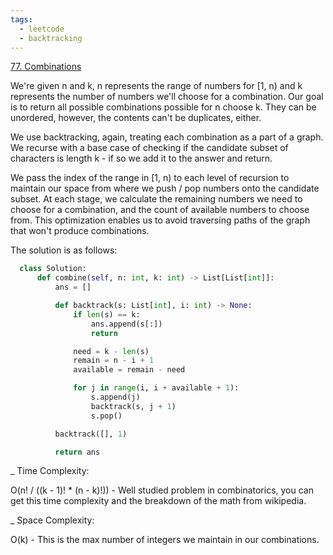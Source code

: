 ```yaml
---
tags:
  - leetcode
  - backtracking
---
```


<a href="https://leetcode.com/problems/combinations/">77. Combinations</a>

We're given n and k, n represents the range of numbers for [1, n) and k
represents the number of numbers we'll choose for a combination. Our goal is to
return all possible combinations possible for n choose k. They can be unordered,
however, the contents can't be duplicates, either.

We use backtracking, again, treating each combination as a part of a graph. We
recurse with a base case of checking if the candidate subset of characters is
length k - if so we add it to the answer and return.

We pass the index of the range in [1, n) to each level of recursion to maintain
our space from where we push / pop numbers onto the candidate subset. At each
stage, we calculate the remaining numbers we need to choose for a combination,
and the count of available numbers to choose from. This optimization enables us
to avoid traversing paths of the graph that won't produce combinations.

The solution is as follows:

```python
  class Solution:
      def combine(self, n: int, k: int) -> List[List[int]]:
          ans = []

          def backtrack(s: List[int], i: int) -> None:
              if len(s) == k:
                  ans.append(s[:])
                  return

              need = k - len(s)
              remain = n - i + 1
              available = remain - need

              for j in range(i, i + available + 1):
                  s.append(j)
                  backtrack(s, j + 1)
                  s.pop()

          backtrack([], 1)

          return ans
```

\_ Time Complexity:

O(n! / ((k - 1)! \* (n - k)!)) - Well studied problem in combinatorics, you can
get this time complexity and the breakdown of the math from wikipedia.

\_ Space Complexity:

O(k) - This is the max number of integers we maintain in our combinations.
